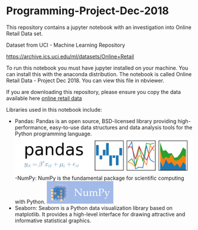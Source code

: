 # Programming-Project-Dec-2018

This repository contains a jupyter notebook with an investigation into Online Retail Data set.

Dataset from UCI - Machine Learning Repository

https://archive.ics.uci.edu/ml/datasets/Online+Retail


To run this notebook you must have jupyter installed on your machine. You can install this with the anaconda distribution. The notebook is called Online Retail Data - Project Dec 2018. You can view this file in nbviewer.

If you are downloading this repository, please ensure you copy the data available here [online retail data](https://github.com/RitRa/Programming-Project-Dec-2018/raw/master/Online-Retail.xls)


Libraries used in this notebook include:
- Pandas: Pandas is an open source, BSD-licensed library providing high-performance, easy-to-use data structures and data analysis tools for the Python programming language.
![pandas](img/pandas_logo.png)
-NumPy: NumPy is the fundamental package for scientific computing with Python.
![NumPy](img/numpy_logo.png)
- Seaborn: Seaborn is a Python data visualization library based on matplotlib. It provides a high-level interface for drawing attractive and informative statistical graphics.